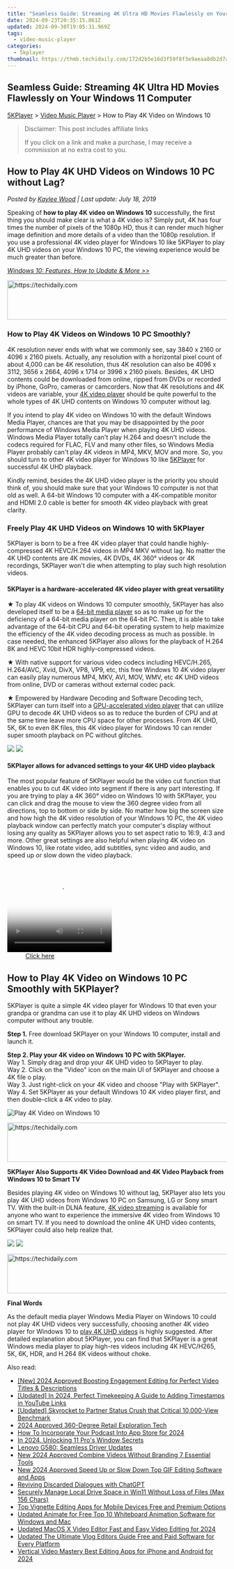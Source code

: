 ```yaml
---
title: "Seamless Guide: Streaming 4K Ultra HD Movies Flawlessly on Your Windows 11 Computer"
date: 2024-09-23T20:35:15.861Z
updated: 2024-09-30T19:05:31.969Z
tags:
  - video-music-player
categories:
  - 5kplayer
thumbnail: https://thmb.techidaily.com/172d2b5e16d3f59f8f3e9aeaa8db2d7a1dcd42c1282454326ca1c10c6fe01b75.jpg
---
```


## Seamless Guide: Streaming 4K Ultra HD Movies Flawlessly on Your Windows 11 Computer

[5KPlayer](https://tools.techidaily.com/5kplayer/products/) \> [Video Music Player](https://tools.techidaily.com/5kplayer/video-music-player/) \> How to Play 4K Video on Windows 10

>  Disclaimer: This post includes affiliate links
>
>  If you click on a link and make a purchase, I may receive a commission at no extra cost to you.
>

## How to Play 4K UHD Videos on Windows 10 PC without Lag?

 _Posted by [Kaylee Wood](https://www.quora.com/profile/Amanda-Hu-21) | Last update: July 18, 2019_

Speaking of **how to play 4K video on Windows 10** successfully, the first thing you should make clear is what a 4K video is? Simply put, 4K has four times the number of pixels of the 1080p HD, thus it can render much higher image definition and more details of a video than the 1080p resolution. If you use a professional 4K video player for Windows 10 like 5KPlayer to play 4K UHD videos on your Windows 10 PC, the viewing experience would be much greater than before.

[_Windows 10: Features, How to Update & More >>_](https://tools.techidaily.com/5kplayer/video-music-player/)

<!-- affiliate ads begin -->
<a href="https://appsumo.8odi.net/c/5597632/2130886/7443" target="_top" id="2130886">
  <img src="//a.impactradius-go.com/display-ad/7443-2130886" border="0" alt="https://techidaily.com" width="728" height="90"/>
</a>
<img height="0" width="0" src="https://appsumo.8odi.net/i/5597632/2130886/7443" style="position:absolute;visibility:hidden;" border="0" />
<!-- affiliate ads end -->

### How to Play 4K Videos on Windows 10 PC Smoothly?

4K resolution never ends with what we commonly see, say 3840 x 2160 or 4096 x 2160 pixels. Actually, any resolution with a horizontal pixel count of about 4,000 can be 4K resolution, thus 4K resolution can also be 4096 x 3112, 3656 x 2664, 4096 x 1714 or 3996 x 2160 pixels. Besides, 4K UHD contents could be downloaded from online, ripped from DVDs or recorded by iPhone, GoPro, cameras or camcorders. Now that 4K resolutions and 4K videos are variable, your [4K video player](https://tools.techidaily.com/5kplayer/video-music-player/) should be quite powerful to the whole types of 4K UHD contents on Windows 10 computer without lag.

If you intend to play 4K video on Windows 10 with the default Windows Media Player, chances are that you may be disappointed by the poor performance of Windows Media Player when playing 4K UHD videos. Windows Media Player totally can't play H.264 and doesn't include the codecs required for FLAC, FLV and many other files, so Windows Media Player probably can't play 4K videos in MP4, MKV, MOV and more. So, you should turn to other 4K video player for Windows 10 like [5KPlayer](https://tools.techidaily.com/5kplayer/products/) for successful 4K UHD playback.

Kindly remind, besides the 4K UHD video player is the priority you should think of, you should make sure that your Windows 10 computer is not that old as well. A 64-bit Windows 10 computer with a 4K-compatible monitor and HDMI 2.0 cable is better for smooth 4K video playback with great clarity.

### Freely Play 4K UHD Videos on Windows 10 with 5KPlayer

5KPlayer is born to be a free 4K video player that could handle highly-compressed 4K HEVC/H.264 videos in MP4 MKV without lag. No matter the 4K UHD contents are 4K movies, 4K DVDs, 4K 360° videos or 4K recordings, 5KPlayer won't die when attempting to play such high resolution videos.

#### **5KPlayer is a hardware-accelerated 4K video player with great versatility**

★ To play 4K videos on Windows 10 computer smoothly, 5KPlayer has also developed itself to be a [64-bit media player](https://tools.techidaily.com/5kplayer/video-music-player/) so as to make up for the deficiency of a 64-bit media player on the 64-bit PC. Then, it is able to take advantage of the 64-bit CPU and 64-bit operating system to help maximize the efficiency of the 4K video decoding process as much as possible. In case needed, the enhanced 5KPlayer also allows for the playback of H.264 8K and HEVC 10bit HDR highly-compressed videos.

★ With native support for various video codecs including HEVC/H.265, H.264/AVC, Xvid, DivX, VP8, VP9, etc, this free Windows 10 4K video player can easily play numerous MP4, MKV, AVI, MOV, WMV, etc 4K UHD videos from online, DVD or cameras without external codec pack.

★ Empowered by Hardware Decoding and Software Decoding tech, 5KPlayer can turn itself into a [GPU-accelerated video player](https://tools.techidaily.com/5kplayer/video-music-player/) that can utilize GPU to decode 4K UHD videos so as to reduce the burden of CPU and at the same time leave more CPU space for other processes. From 4K UHD, 5K, 6K to even 8K files, this 4K video player for Windows 10 can render super smooth playback on PC without glitches.

[![](https://www.5kplayer.com/video-music-player/../button/freedownwhitewin.png)](https://tools.techidaily.com/5kplayer/products/) [![](https://www.5kplayer.com/video-music-player/../button/freedownbackmac.png)](https://tools.techidaily.com/5kplayer/products/) 

#### **5KPlayer allows for advanced settings to your 4K UHD video playback**

The most popular feature of 5KPlayer would be the video cut function that enables you to cut 4K video into segment if there is any part interesting. If you are trying to play a 4K 360° video on Windows 10 with 5KPlayer, you can click and drag the mouse to view the 360 degree video from all directions, top to bottom or side by side. No matter how big the screen size and how high the 4K video resolution of your Windows 10 PC, the 4K video playback window can perfectly match your computer's display without losing any quality as 5KPlayer allows you to set aspect ratio to 16:9, 4:3 and more. Other great settings are also helpful when playing 4K video on Windows 10, like rotate video, add subtitles, sync video and audio, and speed up or slow down the video playback.

<!-- affiliate ads begin -->
<span id="1328679">
					<video width="240" height="200" style="cursor:pointer"
           poster="//a.impactradius-go.com/display-clicktoplayimage/1328679.png"
           onclick="if(!this.playClicked){this.play();this.setAttribute('controls',true);this.playClicked=true;}">
	   <source src="//a.impactradius-go.com/display-ad/15852-1328679">
	   <img src="//a.impactradius-go.com/display-clicktoplayimage/1328679.png" style="border: none; height: 100%; width: 100%; object-fit: contain">
	</video>
	<div style="width:150px;text-align:center"><a href="javascript:window.open(decodeURIComponent('https%3A%2F%2Fthefitville.pxf.io%2Fc%2F5597632%2F1328679%2F15852'), '_blank');void(0);">Click here</a></div>
</span>
<img height="0" width="0" src="https://imp.pxf.io/i/5597632/1328679/15852" style="position:absolute;visibility:hidden;" border="0" />
<!-- affiliate ads end -->

## How to Play 4K Video on Windows 10 PC Smoothly with 5KPlayer?

5KPlayer is quite a simple 4K video player for Windows 10 that even your grandpa or grandma can use it to play 4K UHD videos on Windows computer without any trouble.

**Step 1.** Free download 5KPlayer on your Windows 10 computer, install and launch it.

**Step 2\. Play your 4K video on Windows 10 PC with 5KPlayer.**   
 Way 1\. Simply drag and drop your 4K UHD video to 5KPlayer to play.  
 Way 2\. Click on the "Video" icon on the main UI of 5KPlayer and choose a 4K file o play.  
 Way 3\. Just right-click on your 4K video and choose "Play with 5KPlayer".  
 Way 4\. Set 5KPlayer as your default Windows 10 4K video player first, and then double-click a 4K video to play.

![Play 4K Video on Windows 10](https://www.5kplayer.com/video-music-player/img/ui-windows.jpg) 

<!-- affiliate ads begin -->
<a href="https://appsumo.8odi.net/c/5597632/2151864/7443" target="_top" id="2151864">
  <img src="//a.impactradius-go.com/display-ad/7443-2151864" border="0" alt="https://techidaily.com" width="600" height="90"/>
</a>
<img height="0" width="0" src="https://appsumo.8odi.net/i/5597632/2151864/7443" style="position:absolute;visibility:hidden;" border="0" />
<!-- affiliate ads end -->

**5KPlayer Also Supports 4K Video Download and 4K Video Playback from Windows 10 to Smart TV**

Besides playing 4K video on Windows 10 without lag, 5KPlayer also lets you play 4K UHD videos from Windows 10 PC on Samsung, LG or Sony smart TV. With the built-in DLNA feature, [4K video streaming](https://tools.techidaily.com/5kplayer/dlna/) is available for anyone who want to experience the immersive 4K video from Windows 10 on smart TV. If you need to download the online 4K UHD video contents, 5KPlayer could also help realize that.

[![](https://www.5kplayer.com/video-music-player/../button/freedownwhitewin.png)](https://tools.techidaily.com/5kplayer/products/) [![](https://www.5kplayer.com/video-music-player/../button/freedownbackmac.png)](https://tools.techidaily.com/5kplayer/products/) 

<!-- affiliate ads begin -->
<a href="https://bluetties.sjv.io/c/5597632/2141687/17094" target="_top" id="2141687">
  <img src="//a.impactradius-go.com/display-ad/17094-2141687" border="0" alt="https://techidaily.com" width="728" height="90"/>
</a>
<img height="0" width="0" src="https://bluetties.sjv.io/i/5597632/2141687/17094" style="position:absolute;visibility:hidden;" border="0" />
<!-- affiliate ads end -->

**Final Words**

As the default media player Windows Media Player on Windows 10 could not play 4K UHD videos very successfully, choosing another 4K video player for Windows 10 to [play 4K UHD videos](https://tools.techidaily.com/5kplayer/video-music-player/) is highly suggested. After detailed explanation about 5KPlayer, you can find that 5KPlayer is a great Windows media player to play high-res videos including 4K HEVC/H265, 5K, 6K, HDR, and H.264 8K videos without choke.

<ins class="adsbygoogle"
     style="display:block"
     data-ad-format="autorelaxed"
     data-ad-client="ca-pub-7571918770474297"
     data-ad-slot="1223367746"></ins>

<ins class="adsbygoogle"
     style="display:block"
     data-ad-client="ca-pub-7571918770474297"
     data-ad-slot="8358498916"
     data-ad-format="auto"
     data-full-width-responsive="true"></ins>

<span class="atpl-alsoreadstyle">Also read:</span>
<div><ul>
<li><a href="https://facebook-video-footage.techidaily.com/new-2024-approved-boosting-engagement-editing-for-perfect-video-titles-and-descriptions/"><u>[New] 2024 Approved Boosting Engagement Editing for Perfect Video Titles & Descriptions</u></a></li>
<li><a href="https://youtube-webster.techidaily.com/ed-in-2024-perfect-timekeeping-a-guide-to-adding-timestamps-in-youtube-links/"><u>[Updated] In 2024, Perfect Timekeeping A Guide to Adding Timestamps in YouTube Links</u></a></li>
<li><a href="https://facebook-video-footage.techidaily.com/updated-skyrocket-to-partner-status-crush-that-critical-10000-view-benchmark/"><u>[Updated] Skyrocket to Partner Status Crush that Critical 10,000-View Benchmark</u></a></li>
<li><a href="https://extra-information.techidaily.com/2024-approved-360-degree-retail-exploration-tech/"><u>2024 Approved 360-Degree Retail Exploration Tech</u></a></li>
<li><a href="https://some-knowledge.techidaily.com/how-to-incorporate-your-podcast-into-app-store-for-2024/"><u>How To Incorporate Your Podcast Into App Store for 2024</u></a></li>
<li><a href="https://some-approaches.techidaily.com/in-2024-unlocking-11-pros-window-secrets/"><u>In 2024, Unlocking 11 Pro's Window Secrets</u></a></li>
<li><a href="https://driver-install.techidaily.com/1720063656167-lenovo-g580-seamless-driver-updates/"><u>Lenovo G580: Seamless Driver Updates</u></a></li>
<li><a href="https://video-ai-editor.techidaily.com/new-2024-approved-combine-videos-without-branding-7-essential-tools/"><u>New 2024 Approved Combine Videos Without Branding 7 Essential Tools</u></a></li>
<li><a href="https://video-ai-editor.techidaily.com/new-2024-approved-speed-up-or-slow-down-top-gif-editing-software-and-apps/"><u>New 2024 Approved Speed Up or Slow Down Top GIF Editing Software and Apps</u></a></li>
<li><a href="https://tech-savvy.techidaily.com/reviving-discarded-dialogues-with-chatgpt/"><u>Reviving Discarded Dialogues with ChatGPT</u></a></li>
<li><a href="https://win11.techidaily.com/securely-manage-local-drive-space-in-win11-without-loss-of-files-max-156-chars/"><u>Securely Manage Local Drive Space in Win11 Without Loss of Files (Max 156 Chars)</u></a></li>
<li><a href="https://video-ai-editor.techidaily.com/top-vignette-editing-apps-for-mobile-devices-free-and-premium-options/"><u>Top Vignette Editing Apps for Mobile Devices Free and Premium Options</u></a></li>
<li><a href="https://video-ai-editor.techidaily.com/updated-animate-for-free-top-10-whiteboard-animation-software-for-windows-and-mac/"><u>Updated Animate for Free Top 10 Whiteboard Animation Software for Windows and Mac</u></a></li>
<li><a href="https://video-ai-editor.techidaily.com/updated-macos-x-video-editor-fast-and-easy-video-editing-for-2024/"><u>Updated MacOS X Video Editor Fast and Easy Video Editing for 2024</u></a></li>
<li><a href="https://video-ai-editor.techidaily.com/updated-the-ultimate-vlog-editors-guide-free-and-paid-software-for-every-platform/"><u>Updated The Ultimate Vlog Editors Guide Free and Paid Software for Every Platform</u></a></li>
<li><a href="https://video-ai-editor.techidaily.com/vertical-video-mastery-best-editing-apps-for-iphone-and-android-for-2024/"><u>Vertical Video Mastery Best Editing Apps for iPhone and Android for 2024</u></a></li>
</ul></div>

